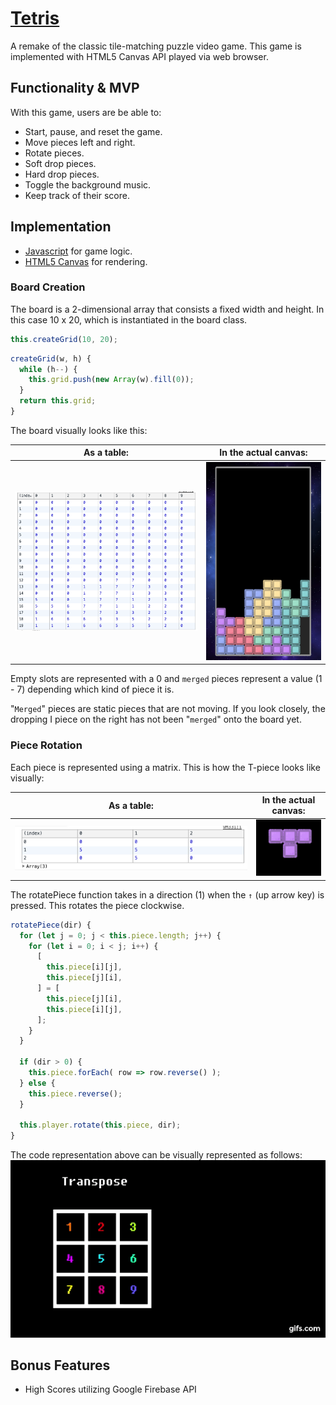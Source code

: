 # [Tetris](http://tetris.rafgarcia.io)
A remake of the classic tile-matching puzzle video game. This game is implemented with HTML5 Canvas API played via web browser.

## Functionality & MVP
With this game, users are be able to:

+ Start, pause, and reset the game.
+ Move pieces left and right.
+ Rotate pieces.
+ Soft drop pieces.
+ Hard drop pieces.
+ Toggle the background music.
+ Keep track of their score.

## Implementation
+ [Javascript](https://www.javascript.com/) for game logic.
+ [HTML5 Canvas](https://developer.mozilla.org/en-US/docs/Web/API/Canvas_API) for rendering.

### Board Creation
The board is a 2-dimensional array that consists a fixed width and height. In this case 10 x 20,
which is instantiated in the board class.

```javascript
this.createGrid(10, 20);
```

```javascript
createGrid(w, h) {
  while (h--) {
    this.grid.push(new Array(w).fill(0));
  }
  return this.grid;
}
```

The board visually looks like this:

| As a table:                                                               | In the actual canvas:                                                                  |
| ------------------------------------------------------------------------- | -------------------------------------------------------------------------------------- |
![Board](https://github.com/rafgarciaa/Tetris/blob/master/assets/board.png) |  ![Tetris View](https://github.com/rafgarciaa/Tetris/blob/master/assets/tetris_view.png)

Empty slots are represented with a 0 and `merged` pieces represent a value (1 - 7) depending which
kind of piece it is.

"`Merged`" pieces are static pieces that are not moving. If you look closely, the dropping I piece on the right has not been "`merged`" onto the board yet.

### Piece Rotation
Each piece is represented using a matrix. This is how the T-piece looks like visually:

| As a table:                                                                  | In the actual canvas:                                                                |
| ---------------------------------------------------------------------------- | ------------------------------------------------------------------------------------ |
![T-Piece](https://github.com/rafgarciaa/Tetris/blob/master/assets/piece.png)  | ![T-Piece View](https://github.com/rafgarciaa/Tetris/blob/master/assets/t_piece.png) |

The rotatePiece function takes in a direction (1) when the `↑` (up arrow key) is pressed.
This rotates the piece clockwise.

```javascript
rotatePiece(dir) {
  for (let j = 0; j < this.piece.length; j++) {
    for (let i = 0; i < j; i++) {
      [
        this.piece[i][j],
        this.piece[j][i],
      ] = [
        this.piece[j][i],
        this.piece[i][j],
      ];
    }
  }

  if (dir > 0) {
    this.piece.forEach( row => row.reverse() );
  } else {
    this.piece.reverse();
  }

  this.player.rotate(this.piece, dir);
}
```

The code representation above can be visually represented as follows:
![Piece Rotation](https://github.com/rafgarciaa/Tetris/blob/master/assets/rotate.gif)

## Bonus Features
+ High Scores utilizing Google Firebase API
